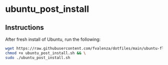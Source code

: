 # ubuntu_post_install

## Instructions

After fresh install of Ubuntu, run the following:

```sh
wget https://raw.githubusercontent.com/fvalenza/dotfiles/main/ubuntu-flw/ubuntu_post_install.sh && \
chmod +x ubuntu_post_install.sh && \
sudo ./ubuntu_post_install.sh
```
